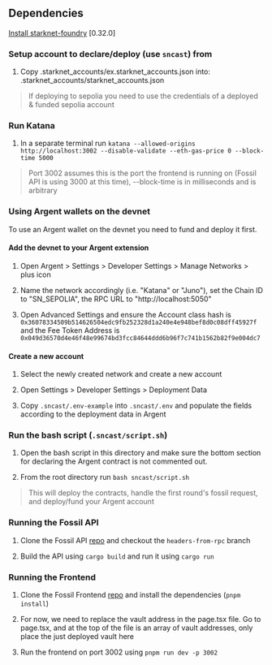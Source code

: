## Dependencies

[Install starknet-foundry](https://foundry-rs.github.io/starknet-foundry/getting-started/installation.html) [0.32.0]

### Setup account to declare/deploy (use `sncast`) from

1. Copy .starknet_accounts/ex.starknet_accounts.json into: .starknet_accounts/starknet_accounts.json

> If deploying to sepolia you need to use the credentials of a deployed & funded sepolia account

### Run Katana

1. In a separate terminal run `katana --allowed-origins http://localhost:3002 --disable-validate --eth-gas-price 0 --block-time 5000`

> Port 3002 assumes this is the port the frontend is running on (Fossil API is using 3000 at this time), --block-time is in milliseconds and is arbitrary

### Using Argent wallets on the devnet

To use an Argent wallet on the devnet you need to fund and deploy it first.

#### Add the devnet to your Argent extension

1. Open Argent > Settings > Developer Settings > Manage Networks > plus icon

2. Name the network accordingly (i.e. "Katana" or "Juno"), set the Chain ID to "SN_SEPOLIA", the RPC URL to "http://localhost:5050"

3. Open Advanced Settings and ensure the Account class hash is `0x36078334509b514626504edc9fb252328d1a240e4e948bef8d0c08dff45927f` and the Fee Token Address is `0x049d36570d4e46f48e99674bd3fcc84644ddd6b96f7c741b1562b82f9e004dc7`

#### Create a new account

1. Select the newly created network and create a new account

2. Open Settings > Developer Settings > Deployment Data

3. Copy `.sncast/.env-example` into `.sncast/.env` and populate the fields according to the deployment data in Argent

### Run the bash script (`.sncast/script.sh`)

1. Open the bash script in this directory and make sure the bottom section for declaring the Argent contract is not commented out.

2. From the root directory run `bash sncast/script.sh`

> This will deploy the contracts, handle the first round's fossil request, and deploy/fund your Argent account

### Running the Fossil API

1. Clone the Fossil API [repo](https://github.com/OilerNetwork/fossil-offchain-processor) and checkout the `headers-from-rpc` branch

2. Build the API using `cargo build` and run it using `cargo run`

### Running the Frontend

1. Clone the Fossil Frontend [repo](https://github.com/OilerNetwork/pitchlake-ui-new) and install the dependencies (`pnpm install`)

2. For now, we need to replace the vault address in the page.tsx file. Go to page.tsx, and at the top of the file is an array of vault addresses, only place the just deployed vault here

3. Run the frontend on port 3002 using `pnpm run dev -p 3002`
